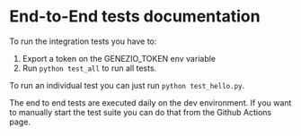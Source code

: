 # End-to-End tests documentation

To run the integration tests you have to:

1. Export a token on the GENEZIO_TOKEN env variable
2. Run `python test_all` to run all tests.

To run an individual test you can just run `python test_hello.py`.

The end to end tests are executed daily on the dev environment. If you want to manually start the test suite you can do that from the Github Actions page.
